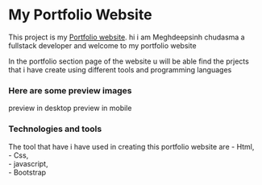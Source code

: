 <h1>My Portfolio Website </h1>
<p>This project is my <a href="https://meghdeep-portfolio.vercel.app/#">Portfolio website</a>. hi i am Meghdeepsinh chudasma a fullstack developer and  welcome to my portfolio website 
</p>
<p>In the portfolio section page of the website u will be able find the prjects that i have create using different tools and programming languages</p>

<h3>Here are some preview images</h3>
 preview in desktop<img src="" >
preview in mobile <img src="">

<h3>Technologies and tools </h3>
<p>The tool that have i have used in creating this portfolio website are
 - Html,<br/>
 - Css,<br/>
 - javascript,<br/>
 - Bootstrap<br/></p>


